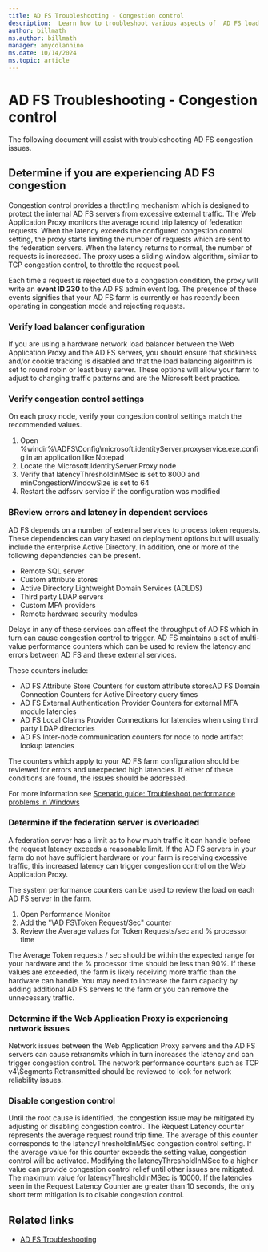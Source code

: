 ```yaml
---
title: AD FS Troubleshooting - Congestion control
description:  Learn how to troubleshoot various aspects of  AD FS load or congestion issues.
author: billmath
ms.author: billmath
manager: amycolannino
ms.date: 10/14/2024
ms.topic: article
---
```


# AD FS Troubleshooting - Congestion control
The following document will assist with troubleshooting AD FS congestion issues.

## Determine if you are experiencing AD FS congestion

Congestion control provides a throttling mechanism which is designed to protect the internal AD FS servers from excessive external traffic. The Web Application Proxy monitors the average round trip latency of federation requests. When the latency exceeds the configured congestion control setting, the proxy starts limiting the number of requests which are sent to the federation servers. When the latency returns to normal, the number of requests is increased. The proxy uses a sliding window algorithm, similar to TCP congestion control, to throttle the request pool.

Each time a request is rejected due to a congestion condition, the proxy will write an **event ID 230** to the AD FS admin event log. The presence of these events signifies that your AD FS farm is currently or has recently been operating in congestion mode and rejecting requests.

### Verify load balancer configuration
If you are using a hardware network load balancer between the Web Application Proxy and the AD FS servers, you should ensure that stickiness and/or cookie tracking is disabled and that the load balancing algorithm is set to round robin or least busy server. These options will allow your farm to adjust to changing traffic patterns and are the Microsoft best practice.

### Verify congestion control settings
On each proxy node, verify your congestion control settings match the recommended values.
 1. Open %windir%\ADFS\Config\microsoft.identityServer.proxyservice.exe.config in an application like Notepad
 2. Locate the Microsoft.IdentityServer.Proxy node
 3. Verify that latencyThresholdInMSec is set to 8000 and minCongestionWindowSize is set to 64
 4. Restart the adfssrv service if the configuration was modified

### BReview errors and latency in dependent services
AD FS depends on a number of external services to process token requests. These dependencies can vary based on deployment options but will usually include the enterprise Active Directory. In addition, one or more of the following dependencies can be present.
 - Remote SQL server
 - Custom attribute stores
 - Active Directory Lightweight Domain Services (ADLDS)
 - Third party LDAP servers
 - Custom MFA providers
 - Remote hardware security modules

Delays in any of these services can affect the throughput of AD FS which in turn can cause congestion control to trigger. AD FS maintains a set of multi-value performance counters which can be used to review the latency and errors between AD FS and these external services.

These counters include:
 - AD FS Attribute Store Counters for custom attribute storesAD FS Domain Connection Counters for Active Directory query times
 - AD FS External Authentication Provider Counters for external MFA module latencies
 - AD FS Local Claims Provider Connections for latencies when using third party LDAP directories
 - AD FS Inter-node communication counters for node to node artifact lookup latencies

The counters which apply to your AD FS farm configuration should be reviewed for errors and unexpected high latencies. If either of these conditions are found, the issues should be addressed.

For more information see [Scenario guide: Troubleshoot performance problems in Windows](/troubleshoot/windows-server/performance/troubleshoot-performance-problems-in-windows)

### Determine if the federation server is overloaded
A federation server has a limit as to how much traffic it can handle before the request latency exceeds a reasonable limit. If the AD FS servers in your farm do not have sufficient hardware or your farm is receiving excessive traffic, this increased latency can trigger congestion control on the Web Application Proxy.

The system performance counters can be used to review the load on each AD FS server in the farm.

1. Open Performance Monitor
2. Add the "\AD FS\Token Request/Sec" counter
3. Review the Average values for Token Requests/sec and % processor time

The Average Token requests / sec should be within the expected range for your hardware and the % processor time should be less than 90%. If these values are exceeded, the farm is likely receiving more traffic than the hardware can handle. You may need to increase the farm capacity by adding additional AD FS servers to the farm or you can remove the unnecessary traffic.

### Determine if the Web Application Proxy is experiencing network issues
Network issues between the Web Application Proxy servers and the AD FS servers can cause retransmits which in turn increases the latency and can trigger congestion control. The network performance counters such as TCP v4\Segments Retransmitted should be reviewed to look for network reliability issues.

### Disable congestion control
Until the root cause is identified, the congestion issue may be mitigated by adjusting or disabling congestion control. The Request Latency counter represents the average request round trip time. The average of this counter corresponds to the latencyThresholdInMSec congestion control setting. If the average value for this counter exceeds the setting value, congestion control will be activated. Modifying the latencyThresholdInMSec to a higher value can provide congestion control relief until other issues are mitigated. The maximum value for latencyThresholdInMSec is 10000. If the latencies seen in the Request Latency Counter are greater than 10 seconds, the only short term mitigation is to disable congestion control.

## Related links

- [AD FS Troubleshooting](ad-fs-tshoot-overview.md)
